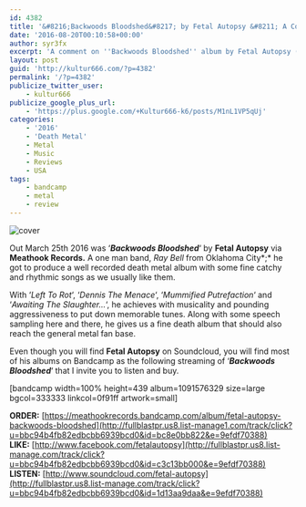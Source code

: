 ```yaml
---
id: 4382
title: '&#8216;Backwoods Bloodshed&#8217; by Fetal Autopsy &#8211; A Comment'
date: '2016-08-20T00:10:58+00:00'
author: syr3fx
excerpt: 'A comment on ''Backwoods Bloodshed'' album by Fetal Autopsy (2016)'
layout: post
guid: 'http://kultur666.com/?p=4382'
permalink: '/?p=4382'
publicize_twitter_user:
    - kultur666
publicize_google_plus_url:
    - 'https://plus.google.com/+Kultur666-k6/posts/M1nL1VP5qUj'
categories:
    - '2016'
    - 'Death Metal'
    - Metal
    - Music
    - Reviews
    - USA
tags:
    - bandcamp
    - metal
    - review
---
```


![cover](http://localhost:8080/wp-content/uploads/2016/08/cover7.jpg?w=680)

Out March 25th 2016 was ‘***Backwoods Bloodshed***‘ by **Fetal Autopsy** via **Meathook Records.** A one man band, *Ray Bell* from Oklahoma City*;* he got to produce a well recorded death metal album with some fine catchy and rhythmic songs as we usually like them.

With ‘*Left To Rot*‘, ‘*Dennis The Menace*‘, ‘*Mummified Putrefaction*‘ and ‘*Awaiting The Slaughter…*‘, he achieves with musicality and pounding aggressiveness to put down memorable tunes. Along with some speech sampling here and there, he gives us a fine death album that should also reach the general metal fan base.

Even though you will find **Fetal Autopsy** on Soundcloud, you will find most of his albums on Bandcamp as the following streaming of ‘***Backwoods Bloodshed***‘ that I invite you to listen and buy.

\[bandcamp width=100% height=439 album=1091576329 size=large bgcol=333333 linkcol=0f91ff artwork=small\]

**ORDER:** [https://meathookrecords.bandcamp.com/album/fetal-autopsy-backwoods-bloodshed](http://fullblastpr.us8.list-manage1.com/track/click?u=bbc94b4fb82edbcbb6939bcd0&id=bc8e0bb822&e=9efdf70388)  
**LIKE:** [http://www.facebook.com/fetalautopsy](http://fullblastpr.us8.list-manage.com/track/click?u=bbc94b4fb82edbcbb6939bcd0&id=c3c13bb000&e=9efdf70388)  
**LISTEN:** [http://www.soundcloud.com/fetal-autopsy](http://fullblastpr.us8.list-manage.com/track/click?u=bbc94b4fb82edbcbb6939bcd0&id=1d13aa9daa&e=9efdf70388)